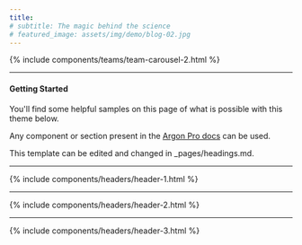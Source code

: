 ```yaml
---
title:
# subtitle: The magic behind the science
# featured_image: assets/img/demo/blog-02.jpg
---
```

{% include components/teams/team-carousel-2.html %}

--- 
#### Getting Started
You'll find some helpful samples on this page of what is possible with this theme below. 

Any component or section present in the [Argon Pro docs](https://demos.creative-tim.com/argon-design-system-pro/docs/1.0/getting-started/overview.html) can be used.

This template can be edited and changed in _pages/headings.md.

---

{% include components/headers/header-1.html %}

---

{% include components/headers/header-2.html %}

---

{% include components/headers/header-3.html %}
